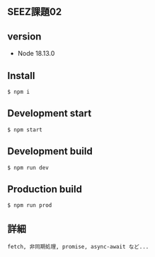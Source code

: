 ## SEEZ課題02

## version
- Node 18.13.0

## Install
```
$ npm i
```

## Development start
```
$ npm start
```

## Development build
```
$ npm run dev
```

## Production build
```
$ npm run prod
```
## 詳細
```
fetch, 非同期処理, promise, async-await など...
```
